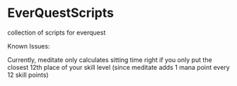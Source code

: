 # EverQuestScripts
collection of scripts for everquest


Known Issues:



Currently, meditate only calculates sitting time right if you only put the closest 12th place of your skill level (since meditate adds 1 mana point every 12 skill points)
